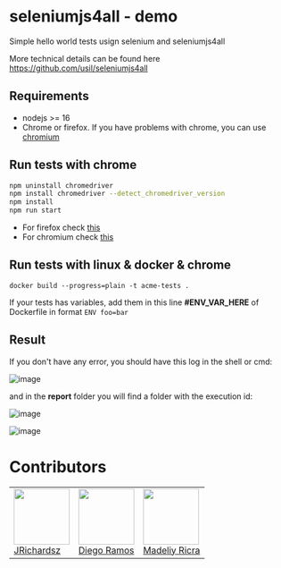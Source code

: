 # **seleniumjs4all - demo**

Simple hello world tests usign selenium and seleniumjs4all

More technical details can be found here https://github.com/usil/seleniumjs4all

## Requirements

- nodejs >= 16
- Chrome or firefox. If you have problems with chrome, you can use [chromium](https://github.com/usil/seleniumjs4all/wiki/Chromium)

## Run tests with chrome

```bash
npm uninstall chromedriver
npm install chromedriver --detect_chromedriver_version
npm install
npm run start
```

- For firefox check [this](https://github.com/usil/seleniumjs4all/wiki/Firefox)
- For chromium check [this](https://github.com/usil/seleniumjs4all/wiki/Chromium)

## Run tests with linux & docker & chrome

```
docker build --progress=plain -t acme-tests .
```

If your tests has variables, add them in this line **#ENV_VAR_HERE** of Dockerfile in format `ENV foo=bar` 

## Result

If you don't have any error, you should have this log in the shell or cmd:

![image](https://github.com/usil/seleniumjs4all-demo/assets/77288944/aa6e9c41-a9a8-48bb-953d-11ea8c875959)

and in the **report** folder you will find a folder with the execution id:

![image](https://user-images.githubusercontent.com/3322836/225386312-2c3dfcb8-4c93-4b87-9cbc-39943b7f91de.png)

![image](https://github.com/usil/seleniumjs4all-demo/assets/77288944/61b0035d-76dc-4007-8c84-55915e6400c9)

# Contributors

<table>
  <tbody>
    <td>
      <img src="https://avatars0.githubusercontent.com/u/3322836?s=460&v=4" width="100px;"/>
      <br />
      <label><a href="http://jrichardsz.github.io/">JRichardsz</a></label>
      <br />
    </td>  
    <td>
      <img src="https://avatars.githubusercontent.com/u/66818290?s=400&u=d2f95a7497efd7fa830cf96fc2dc01120f27f3c5&v=4" width="100px;"/>
      <br />
      <label><a href="https://github.com/iSkyNavy">Diego Ramos</a></label>
      <br />
    </td>
    <td>
      <img src="https://avatars.githubusercontent.com/u/77288944?v=4" width="100px;"/>
      <br />
      <label><a href="https://github.com/madeliyricra">Madeliy Ricra</a></label>
      <br />
    </td>  
  </tbody>
</table>
